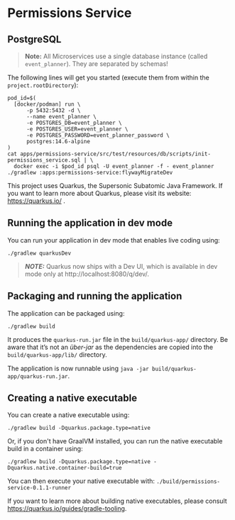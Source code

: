# Permissions Service

## PostgreSQL

> **Note:** All Microservices use a single database instance (called `event_planner`). They are separated by schemas!

The following lines will get you started (execute them from within the `project.rootDirectory`):

```shell
pod_id=$(
  [docker/podman] run \
      -p 5432:5432 -d \
      --name event_planner \
      -e POSTGRES_DB=event_planner \
      -e POSTGRES_USER=event_planner \
      -e POSTGRES_PASSWORD=event_planner_password \
      postgres:14.6-alpine
)
cat apps/permissions-service/src/test/resources/db/scripts/init-permissions_service.sql | \
  docker exec -i $pod_id psql -U event_planner -f - event_planner
./gradlew :apps:permissions-service:flywayMigrateDev
```

This project uses Quarkus, the Supersonic Subatomic Java Framework.
If you want to learn more about Quarkus, please visit its website: https://quarkus.io/ .

## Running the application in dev mode

You can run your application in dev mode that enables live coding using:

```shell script
./gradlew quarkusDev
```

> **_NOTE:_** Quarkus now ships with a Dev UI, which is available in dev mode only at http://localhost:8080/q/dev/.

## Packaging and running the application

The application can be packaged using:

```shell script
./gradlew build
```

It produces the `quarkus-run.jar` file in the `build/quarkus-app/` directory.
Be aware that it’s not an _über-jar_ as the dependencies are copied into the `build/quarkus-app/lib/` directory.

The application is now runnable using `java -jar build/quarkus-app/quarkus-run.jar`.

## Creating a native executable

You can create a native executable using:

```shell script
./gradlew build -Dquarkus.package.type=native
```

Or, if you don't have GraalVM installed, you can run the native executable build in a container using:

```shell script
./gradlew build -Dquarkus.package.type=native -Dquarkus.native.container-build=true
```

You can then execute your native executable with: `./build/permissions-service-0.1.1-runner`

If you want to learn more about building native executables, please consult https://quarkus.io/guides/gradle-tooling.
